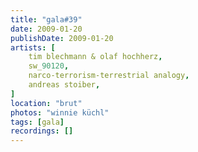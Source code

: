 ```yaml
---
title: "gala#39"
date: 2009-01-20
publishDate: 2009-01-20
artists: [
    tim blechmann & olaf hochherz,
    sw_90120,
    narco-terrorism-terrestrial analogy,
    andreas stoiber,
]
location: "brut"
photos: "winnie küchl"
tags: [gala]
recordings: []
---
```

